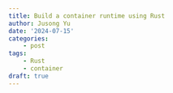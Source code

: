 ```yaml
---
title: Build a container runtime using Rust
author: Jusong Yu
date: '2024-07-15'
categories:
    - post
tags:
    - Rust
    - container
draft: true
---
```

